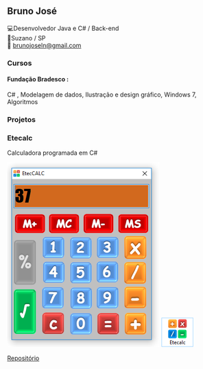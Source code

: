 ## Bruno José<br>
:computer:Desenvolvedor Java e C# / Back-end<br>
:european_post_office:Suzano / SP<br>
:email: brunojoseln@gmail.com

### Cursos

#### Fundação Bradesco :
C# ,
Modelagem de dados, 
Ilustração e design gráfico, 
Windows 7, Algoritmos  

### Projetos

### Etecalc
Calculadora programada em C#

![Eteccalc](https://raw.githubusercontent.com/brunojoseln/Curriculo/master/imagens/Programa.png)
![Eteccalc](https://raw.githubusercontent.com/brunojoseln/Curriculo/master/imagens/icone.png)


[Repositório](https://github.com/brunojoseln/EtecCalc)
